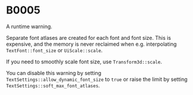 # B0005

A runtime warning.

Separate font atlases are created for each font and font size. This is expensive, and the memory is never reclaimed when e.g. interpolating `TextFont::font_size` or `UiScale::scale`.

If you need to smoothly scale font size, use `Transform3d::scale`.

You can disable this warning by setting `TextSettings::allow_dynamic_font_size` to `true` or raise the limit by setting `TextSettings::soft_max_font_atlases`.
